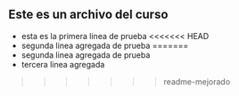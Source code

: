 ## Este es un archivo del curso
* esta es la primera linea de prueba
<<<<<<< HEAD
* segunda linea agregada de prueba
=======
* segunda linea agregada de prueba
* tercera linea agregada
>>>>>>> readme-mejorado
